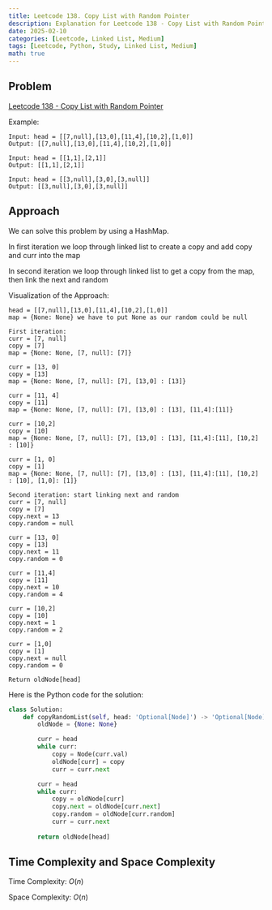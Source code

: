 ```yaml
--- 
title: Leetcode 138. Copy List with Random Pointer
description: Explanation for Leetcode 138 - Copy List with Random Pointer, and its solution in Python.
date: 2025-02-10
categories: [Leetcode, Linked List, Medium]
tags: [Leetcode, Python, Study, Linked List, Medium]
math: true
---
```


## Problem
[Leetcode 138 - Copy List with Random Pointer](https://leetcode.com/problems/copy-list-with-random-pointer/description/)

Example:
```
Input: head = [[7,null],[13,0],[11,4],[10,2],[1,0]]
Output: [[7,null],[13,0],[11,4],[10,2],[1,0]]

Input: head = [[1,1],[2,1]]
Output: [[1,1],[2,1]]

Input: head = [[3,null],[3,0],[3,null]]
Output: [[3,null],[3,0],[3,null]]
```

## Approach

We can solve this problem by using a HashMap.

In first iteration we loop through linked list to create a copy and add copy and curr into the map

In second iteration we loop through linked list to get a copy from the map, then link the next and random 

Visualization of the Approach:
```
head = [[7,null],[13,0],[11,4],[10,2],[1,0]]
map = {None: None} we have to put None as our random could be null

First iteration:
curr = [7, null]
copy = [7]
map = {None: None, [7, null]: [7]}

curr = [13, 0]
copy = [13]
map = {None: None, [7, null]: [7], [13,0] : [13]}

curr = [11, 4]
copy = [11]
map = {None: None, [7, null]: [7], [13,0] : [13], [11,4]:[11]}

curr = [10,2]
copy = [10]
map = {None: None, [7, null]: [7], [13,0] : [13], [11,4]:[11], [10,2] : [10]}

curr = [1, 0]
copy = [1]
map = {None: None, [7, null]: [7], [13,0] : [13], [11,4]:[11], [10,2] : [10], [1,0]: [1]}

Second iteration: start linking next and random
curr = [7, null]
copy = [7]
copy.next = 13
copy.random = null

curr = [13, 0]
copy = [13]
copy.next = 11
copy.random = 0

curr = [11,4]
copy = [11]
copy.next = 10
copy.random = 4

curr = [10,2]
copy = [10]
copy.next = 1
copy.random = 2

curr = [1,0]
copy = [1]
copy.next = null
copy.random = 0

Return oldNode[head] 
```

Here is the Python code for the solution:
```python
class Solution:
    def copyRandomList(self, head: 'Optional[Node]') -> 'Optional[Node]':
        oldNode = {None: None}

        curr = head
        while curr:
            copy = Node(curr.val)
            oldNode[curr] = copy
            curr = curr.next

        curr = head
        while curr:
            copy = oldNode[curr]
            copy.next = oldNode[curr.next]
            copy.random = oldNode[curr.random]
            curr = curr.next
    
        return oldNode[head]    
```
## Time Complexity and Space Complexity

Time Complexity: $O(n)$

Space Complexity: $O(n)$